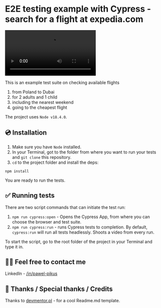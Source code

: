 # E2E testing example with Cypress - search for a flight at expedia.com

![Test video](./cypress/videos/expedia.cy.ts.mp4)

This is an example test suite on checking available flights

1. from Poland to Dubai
2. for 2 adults and 1 child
3. including the nearest weekend
4. going to the cheapest flight

The project uses `Node v18.4.0`.

## 💿 Installation

1. Make sure you have `Node` installed.
2. In your Terminal, got to the folder from where you want to run your tests and `git clone` this repository.
3. `cd` to the project folder and install the deps:

`npm install`

You are ready to run the tests.

## ✅ Running tests

There are two script commands that can initiate the test run:

1. `npm run cypress:open` - Opens the Cypress App, from where you can choose the browser and test suite.
2. `npm run cypress:run` - runs Cypress tests to completion. By default, `cypress:run` will run all tests headlessly. Shoots a video from every run.

To start the script, go to the root folder of the project in your Terminal and type it in.

## 🙋‍♂️ Feel free to contact me

LinkedIn - [/in/pawel-pikus](https://www.linkedin.com/in/pawel-pikus/)

## 👏 Thanks / Special thanks / Credits

Thanks to [devmentor.pl](https://devmentor.pl/) - for a cool Readme.md template.
